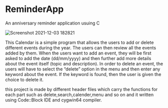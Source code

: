 # ReminderApp

An anniversary reminder application usuing C 

![Screenshot 2021-12-03 182821](https://user-images.githubusercontent.com/49981164/144646421-3960dc6a-51f2-4bd2-92f5-828539e5d1fc.png)

This Calendar is a simple program that allows the users to add or delete different events during the year.
The users can then review all the events added by them. When the users want to add an event, they will be
first asked to add the date (dd/mm/yyyy) and then further add more details about the event itself (topic and description).
In order to delete an event, the users will have to select the “delete” option in the menu and then enter any keyword
about the event. If the keyword is found, then the user is given the choice to delete it.

this project is made by different header files which carry the functions for each part such as delete,search,calender,menu and so on and
it written using Code::Block IDE and cygwin64 compiler.

